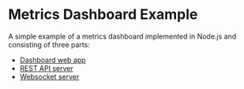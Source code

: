 # Metrics Dashboard Example

A simple example of a metrics dashboard implemented in Node.js and consisting of three parts:

* [Dashboard web app](dashboard/README.md)
* [REST API server](api-server/README.md)
* [Websocket server](websocket-server/README.md)
